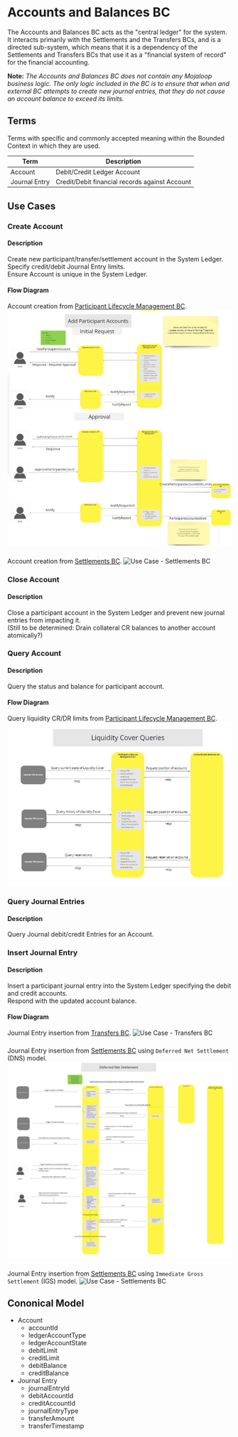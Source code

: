# Accounts and Balances BC

The Accounts and Balances BC acts as the "central ledger" for the system.  It interacts primarily with the Settlements and the Transfers BCs, and is a directed sub-system, which means that it is a dependency of the Settlements and Transfers BCs that use it as a "financial system of record" for the financial accounting.

**Note:** *The Accounts and Balances BC does not contain any Mojaloop business logic.  The only logic included in the BC is to ensure that when and external BC attempts to create new journal entries, that they do not cause an account balance to exceed its limits.*

## Terms

Terms with specific and commonly accepted meaning within the Bounded Context in which they are used.

| Term | Description |
|---|---|
| Account | Debit/Credit Ledger Account |
| Journal Entry | Credit/Debit financial records against Account | 

## Use Cases

### Create Account

#### Description

Create new participant/transfer/settlement account in the System Ledger. <br/>Specify credit/debit Journal Entry limits.<br/>Ensure Account is unique in the System Ledger.

#### Flow Diagram
Account creation from [Participant Lifecycle Management BC](../participantLifecycleManagement/index.md).
![Use Case - PLCM BC](../participantLifecycleManagement/assets/6-participant-accounts.jpg)
###

Account creation from [Settlements BC](../settlements/index.md).
![Use Case - Settlements BC](../settlements/assets/settleBootSettleModel_20210827.png)
###

### Close Account

#### Description

Close a participant account in the System Ledger and prevent new journal entries from impacting it. <br/>(Still to be determined: Drain collateral CR balances to another account atomically?)

### Query Account

#### Description

Query the status and balance for participant account.

#### Flow Diagram

Query liquidity CR/DR limits from [Participant Lifecycle Management BC](../participantLifecycleManagement/index.md).
![Use Case - PLCM BC](../participantLifecycleManagement/assets/11-liquidity-cover-queries.jpg)

### Query Journal Entries

#### Description

Query Journal debit/credit Entries for an Account.

### Insert Journal Entry

#### Description

Insert a participant journal entry into the System Ledger specifying the debit and credit accounts.<br/>Respond with the updated account balance.

#### Flow Diagram

Journal Entry insertion from [Transfers BC](../transfers/index.md).
![Use Case - Transfers BC](../transfers/assets/transfersUniversal_20210715.png)
###

Journal Entry insertion from [Settlements BC](../settlements/index.md) using `Deferred Net Settlement` (DNS) model.
![Use Case - Settlements BC](../settlements/assets/settleDeferredNet_20210827.png)
### 

Journal Entry insertion from [Settlements BC](../settlements/index.md) using `Immediate Gross Settlement` (IGS) model.
![Use Case - Settlements BC](../settlements/assets/settleImediateGross_20210827.png)

## Cononical Model

- Account
    - accountId
    - ledgerAccountType
    - ledgerAccountState
    - debitLimit
    - creditLimit
    - debitBalance
    - creditBalance
- Journal Entry
  - journalEntryId
  - debitAccountId
  - creditAccountId
  - journalEntryType
  - transferAmount
  - transferTimestamp

<!-- Footnotes themselves at the bottom. -->
<!-- ## Notes -->

[^1]: Common Interfaces: [Mojaloop Common Interface List](../../commonInterfaces.md)
